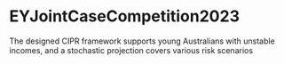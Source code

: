 # EYJointCaseCompetition2023
The designed CIPR framework supports young Australians with unstable incomes, and a stochastic projection covers various risk scenarios
